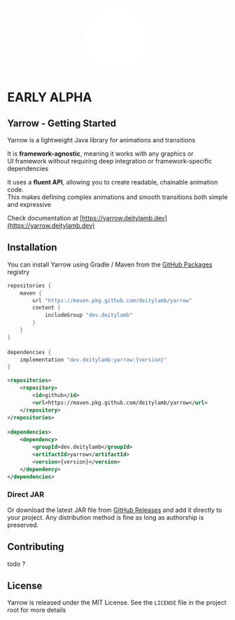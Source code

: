

<p align="center">
<img src="./docs/assets/yarrow-white.svg" width="150px" style="border-radius: 200px; display: inline;">

</p>

# EARLY ALPHA
## Yarrow - Getting Started

Yarrow is a lightweight Java library for animations and transitions

It is **framework-agnostic**, meaning it works with any graphics or  
UI framework without requiring deep integration or framework-specific dependencies

It uses a **fluent API**, allowing you to create readable, chainable animation code.  
This makes defining complex animations and smooth transitions both simple and expressive

Check documentation at [https://yarrow.deitylamb.dev](https://yarrow.deitylamb.dev)

## Installation

You can install Yarrow using Gradle / Maven from the [GitHub Packages](https://github.com/deitylamb/yarrow/packages) registry


```groovy
repositories {
    maven {
        url "https://maven.pkg.github.com/deitylamb/yarrow"
        content {
            includeGroup "dev.deitylamb"
        }
    }
}

dependencies {
    implementation "dev.deitylamb:yarrow:{version}"
}
```

```xml
<repositories>
    <repository>
        <id>github</id>
        <url>https://maven.pkg.github.com/deitylamb/yarrow</url>
    </repository>
</repositories>

<dependencies>
    <dependency>
        <groupId>dev.deitylamb</groupId>
        <artifactId>yarrow</artifactId>
        <version>{version}</version>
    </dependency>
</dependencies>
```

### Direct JAR


Or download the latest JAR file from [GitHub Releases](https://github.com/deitylamb/yarrow/releases) and add it directly to your project. Any distribution method is fine as long as authorship is preserved.

## Contributing

todo ?

## License

Yarrow is released under the MIT License. See the `LICENSE` file in the project root for more details
